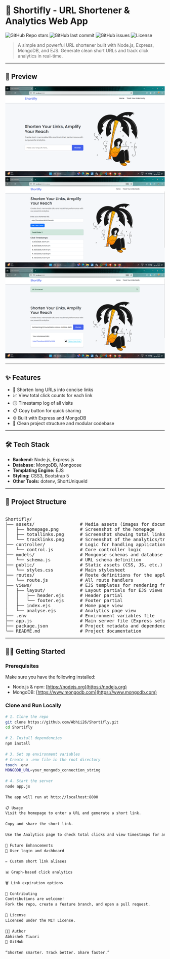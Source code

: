 # 🔗 Shortifly - URL Shortener & Analytics Web App

![GitHub Repo stars](https://img.shields.io/github/stars/Abhii26/Shortifly?style=social)
![GitHub last commit](https://img.shields.io/github/last-commit/Abhii26/Shortifly)
![GitHub issues](https://img.shields.io/github/issues/Abhii26/Shortifly)
![License](https://img.shields.io/github/license/Abhii26/Shortifly)

> A simple and powerful URL shortener built with Node.js, Express, MongoDB, and EJS. Generate clean short URLs and track click analytics in real-time.

---

## 📸 Preview

![Shortifly Home Page Demo](assets/homepage.png)
![Shortifly  Short Link Demo](assets/totallinks.png)
![Shortifly Track Links Page Demo](assets/tracklinks.png)

---

## ✨ Features

- 🔗 Shorten long URLs into concise links
- 📈 View total click counts for each link
- 🕒 Timestamp log of all visits
- 📋 Copy button for quick sharing
- ⚙️ Built with Express and MongoDB
- 📂 Clean project structure and modular codebase

---

## 🛠️ Tech Stack

- **Backend:** Node.js, Express.js
- **Database:** MongoDB, Mongoose
- **Templating Engine:** EJS
- **Styling:** CSS3, Bootstrap 5
- **Other Tools:** dotenv, ShortUniqueId

---

## 📁 Project Structure

<pre>

Shortifly/
├── assets/                 # Media assets (images for documentation/screenshots)
│   ├── homepage.png        # Screenshot of the homepage
│   ├── totallinks.png      # Screenshot showing total links or clicks
│   └── tracklinks.png      # Screenshot of the analytics/tracking page
├── controller/             # Logic for handling application control flow
│   └── control.js          # Core controller logic
├── models/                 # Mongoose schemas and database models
│   └── schema.js           # URL schema definition
├── public/                 # Static assets (CSS, JS, etc.)
│   └── styles.css          # Main stylesheet
├── routes/                 # Route definitions for the application
│   └── route.js            # All route handlers
├── views/                  # EJS templates for rendering frontend pages
│   ├── layout/             # Layout partials for EJS views
│   │   ├── header.ejs      # Header partial
│   │   └── footer.ejs      # Footer partial
│   ├── index.ejs           # Home page view
│   └── analyse.ejs         # Analytics page view
├── .env                    # Environment variables file
├── app.js                  # Main server file (Express setup)
├── package.json            # Project metadata and dependencies
└── README.md               # Project documentation
</pre>


---

## 🧑‍💻 Getting Started

### Prerequisites

Make sure you have the following installed:

- Node.js & npm: [https://nodejs.org](https://nodejs.org)
- MongoDB: [https://www.mongodb.com](https://www.mongodb.com)

### Clone and Run Locally

```bash
# 1. Clone the repo
git clone https://github.com/Abhii26/Shortifly.git
cd Shortifly

# 2. Install dependencies
npm install

# 3. Set up environment variables
# Create a .env file in the root directory
touch .env
MONGODB_URL=your_mongodb_connection_string

# 4. Start the server
node app.js

The app will run at http://localhost:8000

📋 Usage
Visit the homepage to enter a URL and generate a short link.

Copy and share the short link.

Use the Analytics page to check total clicks and view timestamps for any short URL.

🚧 Future Enhancements
🔐 User login and dashboard

✏️ Custom short link aliases

📊 Graph-based click analytics

🗑️ Link expiration options

🤝 Contributing
Contributions are welcome!
Fork the repo, create a feature branch, and open a pull request.

📜 License
Licensed under the MIT License.

👨‍💻 Author
Abhishek Tiwari
🔗 GitHub

“Shorten smarter. Track better. Share faster.”

